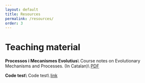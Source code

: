```yaml
---
layout: default
title: Resources
permalink: /resources/
order: 3
---
```


# Teaching material
**Processos i Mecanismes Evolutius**\\
Course notes on Evolutionary Mechanisms and Processes. (In Catalan)\\
[PDF](https://drive.google.com/uc?export=download&id=1QSC1axeGLP7noyhn4hNTc78Sb1M1c8ce)

**Code test**\\
Code test\\
[link](https://moibernabeu.github.io/tutorials/miau/)
